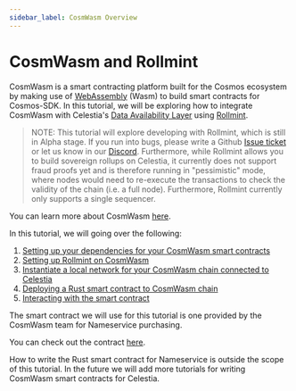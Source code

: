 ```yaml
---
sidebar_label: CosmWasm Overview
---
```


# CosmWasm and Rollmint

CosmWasm is a smart contracting platform built for the Cosmos
ecosystem by making use of [WebAssembly](https://webassembly.org/) (Wasm)
to build smart contracts for Cosmos-SDK. In this tutorial, we will be
exploring how to integrate CosmWasm with Celestia's
[Data Availability Layer](../concepts/how-celestia-works/data-availability-layer)
using [Rollmint](./rollmint).

> NOTE: This tutorial will explore developing with Rollmint,
  which is still in Alpha stage. If you run into bugs, please write a Github
  [Issue ticket](https://github.com/celestiaorg/docs/issues/new/choose)
  or let us know in our [Discord](https://discord.com/invite/YsnTPcSfWQ).
  Furthermore, while Rollmint allows you to build sovereign rollups
  on Celestia, it currently does not support fraud proofs yet and is
  therefore running in "pessimistic" mode, where nodes would need to
  re-execute the transactions to check the validity of the chain
  (i.e. a full node). Furthermore, Rollmint currently only supports
  a single sequencer.

You can learn more about CosmWasm [here](https://docs.cosmwasm.com/docs/1.0/).

In this tutorial, we will going over the following:

1. [Setting up your dependencies for your CosmWasm smart contracts](./cosmwasm-dependency.md)
2. [Setting up Rollmint on CosmWasm](./cosmwasm-dependency.md#wasmd-installation)
3. [Instantiate a local network for your CosmWasm chain connected to Celestia](./cosmwasm-environment.md)
4. [Deploying a Rust smart contract to CosmWasm chain](./cosmwasm-contract-deployment.md)
5. [Interacting with the smart contract](./cosmwasm-contract-interaction.md)

The smart contract we will use for this tutorial is one provided by
the CosmWasm team for Nameservice purchasing.

You can check out the contract [here](https://github.com/InterWasm/cw-contracts/tree/main/contracts/nameservice).

How to write the Rust smart contract for Nameservice is outside the scope of
this tutorial. In the future we will add more tutorials for writing CosmWasm
smart contracts for Celestia.
